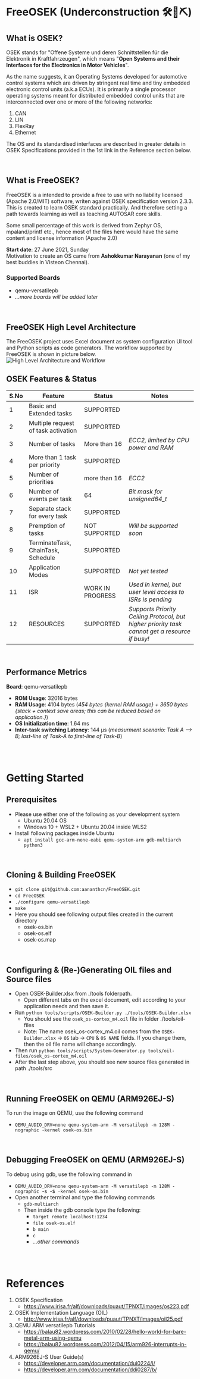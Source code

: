 FreeOSEK (Underconstruction 🛠🔧⛏)
========
What is OSEK?
-------------
OSEK stands for "Offene Systeme und deren Schnittstellen für die Elektronik in Kraftfahrzeugen", which means "**Open Systems and their Interfaces for the Electronics in Motor Vehicles**". 

As the name suggests, it an Operating Systems developed for automotive control systems which are driven by stringent real time and tiny embedded electronic control units (a.k.a ECUs). It is primarily a single processor operating systems meant for distributed embedded control units that are interconnected over one or more of the following networks:
 1. CAN
 2. LIN
 3. FlexRay
 4. Ethernet

The OS and its standardised interfaces are described in greater details in OSEK Specifications provided in the 1st link in the Reference section below.

<br>

What is FreeOSEK?
-----------------

FreeOSEK is a intended to provide a free to use with no liability licensed (Apache 2.0/MIT) software, writen against OSEK specification version 2.3.3. This is created to learn OSEK standard practically. And therefore setting a path towards learning as well as teaching AUTOSAR core skills.

Some small percentage of this work is derived from Zephyr OS, mpaland/printf etc., hence most of the files here would have the same content and license information (Apache 2.0)

**Start date**: 27 June 2021, Sunday<br>
Motivation to create an OS came from **Ashokkumar Narayanan** (one of my best buddies in Visteon Chennai).

### Supported Boards
 * qemu-versatilepb
 * *...more boards will be added later*

<br>

FreeOSEK High Level Architecture
---
The FreeOSEK project uses Excel document as system configuration UI tool and Python scripts as code generators. The workflow supported by FreeOSEK is shown in picture below.
![High Level Architecture and Workflow](https://github.com/aananthcn/FreeOSEK/blob/main/doc/workflow.png)

OSEK Features & Status
---
S.No | Feature | Status | Notes |
---  | ---     | ---    | ---   |
1 | Basic and Extended tasks | SUPPORTED | |
2 | Multiple request of task activation | SUPPORTED | |
3 | Number of tasks | More than 16 | *ECC2, limited by CPU power and RAM* |
4 | More than 1 task per priority | SUPPORTED | |
5 | Number of priorities | more than 16 | *ECC2* |
6 | Number of events per task | 64 | *Bit mask for unsigned64_t* |
7 | Separate stack for every task | SUPPORTED | |
8 | Premption of tasks | NOT SUPPORTED | *Will be supported soon* |
9 | TerminateTask, ChainTask, Schedule | SUPPORTED | |
10 | Application Modes | SUPPORTED | *Not yet tested* |
11 | ISR | WORK IN PROGRESS | *Used in kernel, but user level access to ISRs is pending* |
12 | RESOURCES | SUPPORTED | *Supports Priority Ceiling Protocol, but higher priority task cannot get a resource if busy!* |

<br>

Performance Metrics
---
**Board**: qemu-versatilepb
 * **ROM Usage**: 32016 bytes
 * **RAM Usage**: 4104 bytes (*454 bytes {kernel RAM usage} + 3650 bytes {stack + context save areas; this can be reduced based on application.}*)
 * **OS Initialization time**: 1.64 ms
 * **Inter-task switching Latency**: 144 µs (*measurment scenario: Task A --> B; last-line of Task-A to first-line of Task-B*)

<br><br>

Getting Started
===

Prerequisites
----
 * Please use either one of the following as your development system
   * Ubuntu 20.04 OS
   * Windows 10 + WSL2 + Ubuntu 20.04 inside WLS2
 * Install following packages inside Ubuntu
   * `apt install gcc-arm-none-eabi qemu-system-arm gdb-multiarch python3`

<br>

Cloning & Building FreeOSEK
---
* `git clone git@github.com:aananthcn/FreeOSEK.git`
* `cd FreeOSEK`
* `./configure qemu-versatilepb`
* `make`
* Here you should see following output files created in the current directory
  * osek-os.bin
  * osek-os.elf
  * osek-os.map

<br>


Configuring & (Re-)Generating OIL files and Source files
---
* Open OSEK-Builder.xlsx from ./tools folderpath.
  * Open different tabs on the excel document, edit according to your application needs and then save it.
* Run `python tools/scripts/OSEK-Builder.py ./tools/OSEK-Builder.xlsx`
  * You should see the `osek_os-cortex_m4.oil` file in folder ./tools/oil-files
  * Note: The name osek_os-cortex_m4.oil comes from the `OSEK-Builder.xlsx` -> `OS` tab -> `CPU` & `OS NAME` fields. If you change them, then the oil file name will change accordingly.
* Then run `python tools/scripts/System-Generator.py tools/oil-files/osek_os-cortex_m4.oil`
* After the last step above, you should see new source files generated in path ./tools/src

<br>

Running FreeOSEK on QEMU (ARM926EJ-S)
----
To run the image on QEMU, use the following command
* `QEMU_AUDIO_DRV=none qemu-system-arm -M versatilepb -m 128M -nographic -kernel osek-os.bin`

<br>

Debugging FreeOSEK on QEMU (ARM926EJ-S)
----
To debug using gdb, use the following command in 
* `QEMU_AUDIO_DRV=none qemu-system-arm -M versatilepb -m 128M -nographic `**`-s -S`**` -kernel osek-os.bin`
* Open another terminal and type the following commands
  * `gdb-multiarch`
  * Then inside the gdb console type the following:
    * `target remote localhost:1234`
    * `file osek-os.elf`
    * `b main`
    * `c`
    * *...other commands*

<br><br>

References
==========
1. OSEK Specification
   * https://www.irisa.fr/alf/downloads/puaut/TPNXT/images/os223.pdf
2. OSEK Implementation Language (OIL)
   * http://www.irisa.fr/alf/downloads/puaut/TPNXT/images/oil25.pdf
3. QEMU ARM versatilepb Tutorials
   * https://balau82.wordpress.com/2010/02/28/hello-world-for-bare-metal-arm-using-qemu
   * https://balau82.wordpress.com/2012/04/15/arm926-interrupts-in-qemu/
4. ARM926EJ-S User Guide(s)
   * https://developer.arm.com/documentation/dui0224/i/
   * https://developer.arm.com/documentation/ddi0287/b/

